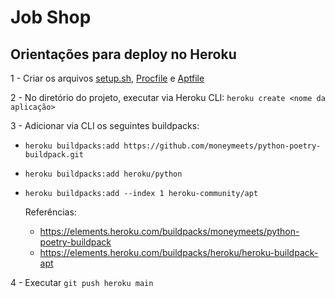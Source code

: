 # Job Shop

## Orientações para deploy no Heroku

1 - Criar os arquivos [setup.sh](https://github.com/juniorssz/jobshop/blob/main/setup.sh), [Procfile](https://github.com/juniorssz/jobshop/blob/main/Procfile) e [Aptfile](https://github.com/juniorssz/jobshop/blob/main/Aptfile)

2 - No diretório do projeto, executar via Heroku CLI: `heroku create <nome da aplicação>`

3 - Adicionar via CLI os seguintes buildpacks:

-  `heroku buildpacks:add https://github.com/moneymeets/python-poetry-buildpack.git`
-  `heroku buildpacks:add heroku/python`
-  `heroku buildpacks:add --index 1 heroku-community/apt`

    Referências: 
    - https://elements.heroku.com/buildpacks/moneymeets/python-poetry-buildpack
    - https://elements.heroku.com/buildpacks/heroku/heroku-buildpack-apt

4 - Executar `git push heroku main`